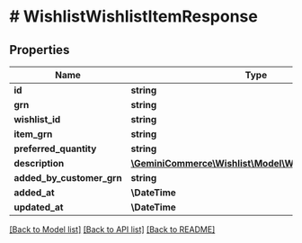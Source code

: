 # # WishlistWishlistItemResponse


## Properties


Name | Type | Description | Notes
------------ | ------------- | ------------- | -------------
**id**| **string** |   | [optional]
**grn**| **string** |   | [optional]
**wishlist_id**| **string** |   | [optional]
**item_grn**| **string** |   | [optional]
**preferred_quantity**| **string** |   | [optional]
**description**| [**\GeminiCommerce\Wishlist\Model\WishlistLocalizedText**](WishlistLocalizedText.md) |   | [optional]
**added_by_customer_grn**| **string** |   | [optional]
**added_at**| **\DateTime** |   | [optional]
**updated_at**| **\DateTime** |   | [optional]


[[Back to Model list]](../../README.md#models) [[Back to API list]](../../README.md#endpoints) [[Back to README]](../../README.md)